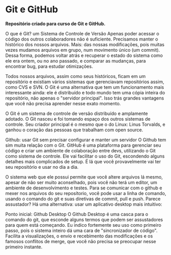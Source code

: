 # Git e GitHub
 
**Repositório criado para curso de Git e GitHub.**

O que é Git? um Sistema de Controle de Versão
Apenas poder acessar o código dos outros colaboradores não é suficiente. Precisamos manter o histórico dos nossos arquivos. Mais: das nossas modificações, pois muitas vezes mudamos arquivos em grupo, num movimento único (um commit). Dessa forma, podemos voltar atrás e recuperar o estado do sistema como ele era ontem, ou no ano passado, e comparar as mudanças, para encontrar bug, para estudar otimizações.

Todos nossos arquivos, assim como seus históricos, ficam em um repositório e existiam vários sistemas que gerenciavam repositórios assim, como CVS e SVN. O Git é uma alternativa que tem um funcionamento mais interessante ainda: ele é distribuído e todo mundo tem uma cópia inteira do repositório, não apenas o "servidor principal". Isso trás grandes vantagens que você não precisa aprender nesse exato momento.

O Git é um sistema de controle de versão distribuído e amplamente adotado. O Git nasceu e foi tomando espaço dos outros sistemas de controle. Seu criador principal é o mesmo que o do Linux: Linus Torvalds, e ganhou o coração das pessoas que trabalham com open source.

Github: usar Git sem precisar configurar e manter um servidor
O Github tem sim muita relação com o Git. GitHub é uma plataforma para gerenciar seu código e criar um ambiente de colaboração entre devs, utilizando o Git como sistema de controle. Ele vai facilitar o uso do Git, escondendo alguns detalhes mais complicados de setup. É lá que você provavelmente vai ter seu repositório e usar no dia a dia.

O sistema web que ele possui permite que você altere arquivos lá mesmo, apesar de não ser muito aconselhado, pois você não terá um editor, um ambiente de desenvolvimento e testes. Para se comunicar com o github e mexer nos arquivos do seu reposítorio, você pode usar a linha de comando, usando o comando do git e suas diretivas de commit, pull e push. Parece assustador? Há uma alternativa: usar um aplicativo desktop mais intuitivo:

Ponto inicial: Github Desktop
O Github Desktop é uma casca para o comando do git, que esconde alguns termos que podem ser assustadores para quem está começando. Eu indico fortemente seu uso como primeiro passo, pois o sistema inteiro dá uma cara de "sincronizador de código". Facilita a visualizações, o envio e recebimento das modificações e os famosos conflitos de merge, que você não precisa se preocupar nesse primeiro instante.